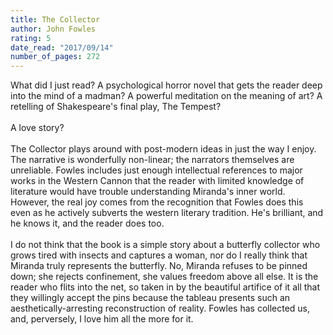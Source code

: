 ```yaml
---
title: The Collector
author: John Fowles
rating: 5
date_read: "2017/09/14"
number_of_pages: 272
---
```


What did I just read? A psychological horror novel that gets the reader deep into the mind of a madman? A powerful meditation on the meaning of art? A retelling of Shakespeare's final play, The Tempest?<br/><br/>A love story?<br/><br/>The Collector plays around with post-modern ideas in just the way I enjoy. The narrative is wonderfully non-linear; the narrators themselves are unreliable. Fowles includes just enough intellectual references to major works in the Western Cannon that the reader with limited knowledge of literature would have trouble understanding Miranda's inner world. However, the real joy comes from the recognition that Fowles does this even as he actively subverts the western literary tradition. He's brilliant, and he knows it, and the reader does too.<br/><br/>I do not think that the book is a simple story about a butterfly collector who grows tired with insects and captures a woman, nor do I really think that Miranda truly represents the butterfly. No, Miranda refuses to be pinned down; she rejects confinement, she values freedom above all else. It is the reader who flits into the net, so taken in by the beautiful artifice of it all that they willingly accept the pins because the tableau presents such an aesthetically-arresting reconstruction of reality. Fowles has collected us, and, perversely, I love him all the more for it.